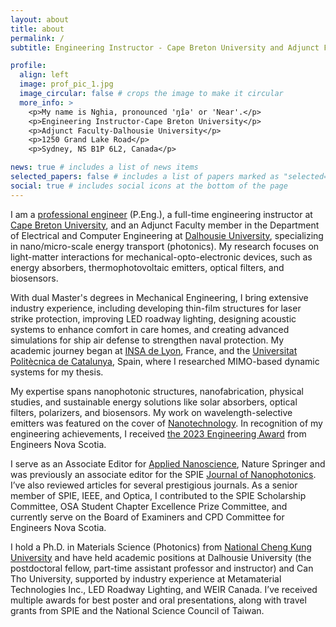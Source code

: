 ```yaml
---
layout: about
title: about
permalink: /
subtitle: Engineering Instructor - Cape Breton University and Adjunct Faculty - Dalhousie University, Canada

profile:
  align: left
  image: prof_pic_1.jpg
  image_circular: false # crops the image to make it circular
  more_info: >
    <p>My name is Nghia, pronounced 'ŋîə' or 'Near'.</p>
    <p>Engineering Instructor-Cape Breton University</p>
    <p>Adjunct Faculty-Dalhousie University</p>
    <p>1250 Grand Lake Road</p>
    <p>Sydney, NS B1P 6L2, Canada</p>

news: true # includes a list of news items
selected_papers: false # includes a list of papers marked as "selected={true}"
social: true # includes social icons at the bottom of the page
---
```


I am a [professional engineer](https://engineersnovascotia.ca/) (P.Eng.), a full-time engineering instructor at [Cape Breton University](https://www.cbu.ca/), and an Adjunct Faculty member in the Department of Electrical and Computer Engineering at [Dalhousie University](https://ece.dal.ca), specializing in nano/micro-scale energy transport (photonics). My research focuses on light-matter interactions for mechanical-opto-electronic devices, such as energy absorbers, thermophotovoltaic emitters, optical filters, and biosensors.

With dual Master's degrees in Mechanical Engineering, I bring extensive industry experience, including developing thin-film structures for laser strike protection, improving LED roadway lighting, designing acoustic systems to enhance comfort in care homes, and creating advanced simulations for ship air defense to strengthen naval protection. My academic journey began at [INSA de Lyon](https://www.insa-lyon.fr/), France, and the [Universitat Politècnica de Catalunya](https://www.upc.edu/en), Spain, where I researched MIMO-based dynamic systems for my thesis.

My expertise spans nanophotonic structures, nanofabrication, physical studies, and sustainable energy solutions like solar absorbers, optical filters, polarizers, and biosensors. My work on wavelength-selective emitters was featured on the cover of [Nanotechnology](https://iopscience.iop.org/journal/0957-4484). In recognition of my engineering achievements, I received [the 2023 Engineering Award](https://engineersnovascotia.ca/awards/) from Engineers Nova Scotia.

I serve as an Associate Editor for [Applied Nanoscience](https://link.springer.com/journal/13204/editorial-board), Nature Springer and was previously an associate editor for the SPIE [Journal of Nanophotonics](https://www.spiedigitallibrary.org/journals/journal-of-nanophotonics#_=). I’ve also reviewed articles for several prestigious journals. As a senior member of SPIE, IEEE, and Optica, I contributed to the SPIE Scholarship Committee, OSA Student Chapter Excellence Prize Committee, and currently serve on the Board of Examiners and CPD Committee for Engineers Nova Scotia.

I hold a Ph.D. in Materials Science (Photonics) from [National Cheng Kung University](https://www.ncku.edu.tw/) and have held academic positions at Dalhousie University (the postdoctoral fellow, part-time assistant professor and instructor) and Can Tho University, supported by industry experience at Metamaterial Technologies Inc., LED Roadway Lighting, and WEIR Canada. I’ve received multiple awards for best poster and oral presentations, along with travel grants from SPIE and the National Science Council of Taiwan.
